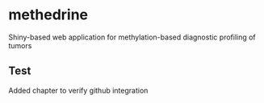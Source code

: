 # methedrine
Shiny-based web application for methylation-based diagnostic profiling of tumors


## Test

Added chapter to verify github integration